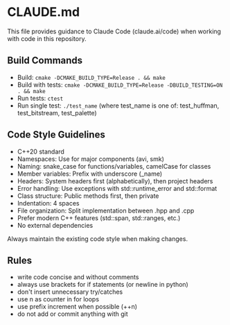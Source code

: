 # CLAUDE.md

This file provides guidance to Claude Code (claude.ai/code) when working with code in this repository.

## Build Commands
- Build: `cmake -DCMAKE_BUILD_TYPE=Release . && make`
- Build with tests: `cmake -DCMAKE_BUILD_TYPE=Release -DBUILD_TESTING=ON . && make`
- Run tests: `ctest`
- Run single test: `./test_name` (where test_name is one of: test_huffman, test_bitstream, test_palette)

## Code Style Guidelines
- C++20 standard
- Namespaces: Use for major components (avi, smk)
- Naming: snake_case for functions/variables, camelCase for classes
- Member variables: Prefix with underscore (_name)
- Headers: System headers first (alphabetically), then project headers
- Error handling: Use exceptions with std::runtime_error and std::format
- Class structure: Public methods first, then private
- Indentation: 4 spaces
- File organization: Split implementation between .hpp and .cpp
- Prefer modern C++ features (std::span, std::ranges, etc.)
- No external dependencies

Always maintain the existing code style when making changes.

## Rules

- write code concise and without comments
- always use brackets for if statements (or newline in python)
- don't insert unnecessary try/catches
- use n as counter in for loops
- use prefix increment when possible (++n)
- do not add or commit anything with git
